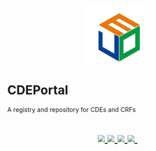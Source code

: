 <a href="https://github.com/MedportalProject/CDEPortal">
  <div align=center><img src="https://github.com/MedportalProject/CDEPortal/blob/main/figs/CDE%20Logo.png" alt="Logo"></div>
</a>

# CDEPortal
A registry and repository for CDEs and CRFs
<h1 align="center">
  <a href="">
    <img src="https://img.shields.io/badge/releases-v1.0-red" />
  </a>
  <a href="">
    <img src="https://img.shields.io/badge/docs-v1.0-yellow" />
  </a>
  <a href="">
    <img src="=https://img.shields.io/badge/CDEs-8A2BE2" />
  </a>
  <a href="">
    <img src="=https://img.shields.io/badge/Forms-cccccc" />
  </a>
  <a href="">
    <img src="https://img.shields.io/badge/Python-snow?logo=python&logoColor=3776AB" alt="" />
  </a>
</h1>
